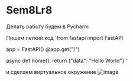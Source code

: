 # Sem8Lr8

Делать работу будем в Pycharm

Пишем легкий код
'from fastapi import FastAPI

app = FastAPI()
@app.get("/")

async def home():
   return {"data": "Hello World"}
'

и сделаем виртуальное окружение
![image](https://github.com/Lina-Al/Sem8Lr8/assets/98892615/bcbc48b2-a0ed-4daf-8fa0-1771bcd75ac5)

